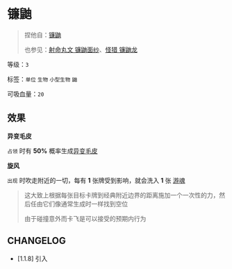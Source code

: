 # 镰鼬

> 捏他自：[镰鼬](https://zh.wikipedia.org/zh-hans/%E9%95%B0%E9%BC%AC)
>
> 也参见：[射命丸文 镰鼬面纱](https://www.thwiki.cc/%E9%95%B0%E9%BC%AC%E9%9D%A2%E7%BA%B1/%E5%88%86%E6%9E%90%E4%B8%8E%E8%80%83%E6%8D%AE)、[怪猎 镰鼬龙](https://zh.moegirl.org.cn/zh-tw/%E9%95%B0%E9%BC%AC%E9%BE%99)

等级：`3`

标签：`单位` `生物` `小型生物` `鼬`

可吸血量：`20`

## 效果

**异变毛皮**

`占领` 时有 **50%** 概率生成[异变毛皮](异变毛皮.md)

**旋风**

`出现` 时吹走附近的一切，每有 **1** 张牌受到影响，就会洗入 **1** 张 [游魂](游魂.md)

> 这大致上根据每张目标卡牌到经典附近边界的距离施加一个一次性的力，然后任由它们像通常生成时一样找到空位
> 
> 由于碰撞意外而卡飞是可以接受的预期内行为

## CHANGELOG

- [1.1.8] 引入
